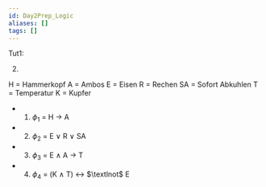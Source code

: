 ```yaml
---
id: Day2Prep_Logic
aliases: []
tags: []
---
```


Tut1:


2.  
H = Hammerkopf
A = Ambos
E = Eisen
R = Rechen 
SA = Sofort Abkuhlen
T = Temperatur
K = Kupfer

- 1) $\phi_1$ = H -> A
- 2) $\phi_2$ = E $\vee$ R $\vee$ SA
- 3) $\phi_3$ = E $\wedge$ A -> T
- 4) $\phi_4$ = (K $\wedge$ T) <-> $\textlnot$ E
 
